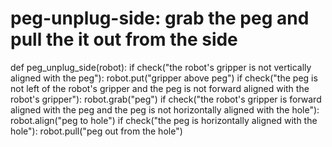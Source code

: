 # peg-unplug-side: grab the peg and pull the it out from the side
def peg_unplug_side(robot):
    if check("the robot's gripper is not vertically aligned with the peg"):
        robot.put("gripper above peg")
    if check("the peg is not left of the robot's gripper and the peg is not forward aligned with the robot's gripper"):
        robot.grab("peg")
    if check("the robot's gripper is forward aligned with the peg and the peg is not horizontally aligned with the hole"):
        robot.align("peg to hole")
    if check("the peg is horizontally aligned with the hole"):
        robot.pull("peg out from the hole")